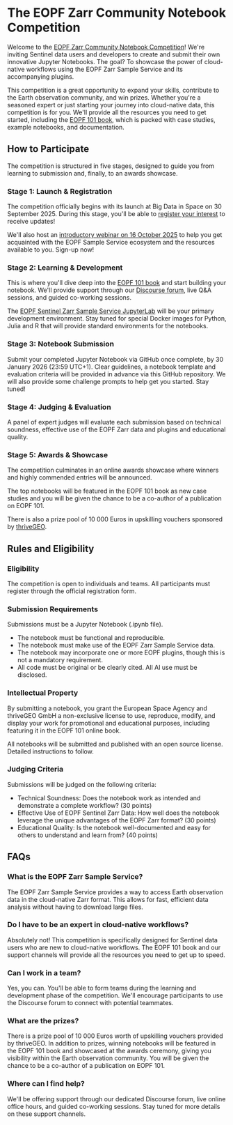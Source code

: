 # The EOPF Zarr Community Notebook Competition

Welcome to the [EOPF Zarr Community Notebook Competition](https://thrivegeo.com/eopf-community-notebook-competition/)! We're inviting Sentinel data users and developers to create and submit their own innovative Jupyter Notebooks. The goal? To showcase the power of cloud-native workflows using the EOPF Zarr Sample Service and its accompanying plugins.

This competition is a great opportunity to expand your skills, contribute to the Earth observation community, and win prizes. Whether you're a seasoned expert or just starting your journey into cloud-native data, this competition is for you. We'll provide all the resources you need to get started, including the [EOPF 101 book](https://eopf-toolkit.github.io/eopf-101/), which is packed with case studies, example notebooks, and documentation.

## How to Participate
The competition is structured in five stages, designed to guide you from learning to submission and, finally, to an awards showcase.

### Stage 1: Launch & Registration
The competition officially begins with its launch at Big Data in Space on 30 September 2025. During this stage, you'll be able to [register your interest](https://thrivegeo.com/eopf-toolkit-competition/) to receive updates!

We'll also host an [introductory webinar on 16 October 2025](https://buytickets.at/thrivegeo/1879939) to help you get acquainted with the EOPF Sample Service ecosystem and the resources available to you. Sign-up now! 

### Stage 2: Learning & Development
This is where you'll dive deep into the [EOPF 101 book](https://eopf-toolkit.github.io/eopf-101/) and start building your notebook. We'll provide support through our [Discourse forum](https://discourse.eopf.copernicus.eu/t/eopf-zarr-activities-at-big-data-from-space/475), live Q&A sessions, and guided co-working sessions. 

The [EOPF Sentinel Zarr Sample Service JupyterLab](https://jupyterhub.user.eopf.eodc.eu/hub) will be your primary development environment. Stay tuned for special Docker images for Python, Julia and R that will provide standard environments for the notebooks.


### Stage 3: Notebook Submission
Submit your completed Jupyter Notebook via GitHub once complete, by 30 January 2026 (23:59 UTC+1). Clear guidelines, a notebook template and evaluation criteria will be provided in advance via this GitHub repository. We will also provide some challenge prompts to help get you started. Stay tuned!

### Stage 4: Judging & Evaluation
A panel of expert judges will evaluate each submission based on technical soundness, effective use of the EOPF Zarr data and plugins and educational quality.

### Stage 5: Awards & Showcase
The competition culminates in an online awards showcase where winners and highly commended entries will be announced. 

The top notebooks will be featured in the EOPF 101 book as new case studies and you will be given the chance to be a co-author of a publication on EOPF 101. 

There is also a prize pool of 10 000 Euros in upskilling vouchers sponsored by [thriveGEO](https://www.thrivegeo.com).

## Rules and Eligibility
### Eligibility
The competition is open to individuals and teams.
All participants must register through the official registration form.

### Submission Requirements
Submissions must be a Jupyter Notebook (.ipynb file).
- The notebook must be functional and reproducible.
- The notebook must make use of the EOPF Zarr Sample Service data.
- The notebook may incorporate one or more EOPF plugins, though this is not a mandatory requirement.
- All code must be original or be clearly cited. All AI use must be disclosed.

### Intellectual Property
By submitting a notebook, you grant the European Space Agency and thriveGEO GmbH a non-exclusive license to use, reproduce, modify, and display your work for promotional and educational purposes, including featuring it in the EOPF 101 online book. 

All notebooks will be submitted and published with an open source license. Detailed instructions to follow.

### Judging Criteria
Submissions will be judged on the following criteria:
- Technical Soundness: Does the notebook work as intended and demonstrate a complete workflow? (30 points)
- Effective Use of EOPF Sentinel Zarr Data: How well does the notebook leverage the unique advantages of the EOPF Zarr format? (30 points)
- Educational Quality: Is the notebook well-documented and easy for others to understand and learn from? (40 points)

## FAQs
### What is the EOPF Zarr Sample Service?
The EOPF Zarr Sample Service provides a way to access Earth observation data in the cloud-native Zarr format. This allows for fast, efficient data analysis without having to download large files.
### Do I have to be an expert in cloud-native workflows?
Absolutely not! This competition is specifically designed for Sentinel data users who are new to cloud-native workflows. The EOPF 101 book and our support channels will provide all the resources you need to get up to speed.
### Can I work in a team?
Yes, you can. You'll be able to form teams during the learning and development phase of the competition. We'll encourage participants to use the Discourse forum to connect with potential teammates.
### What are the prizes?
There is a prize pool of 10 000 Euros worth of upskilling vouchers provided by thriveGEO. In addition to prizes, winning notebooks will be featured in the EOPF 101 book and showcased at the awards ceremony, giving you visibility within the Earth observation community. You will be given the chance to be a co-author of a publication on EOPF 101. 
### Where can I find help?
We'll be offering support through our dedicated Discourse forum, live online office hours, and guided co-working sessions. Stay tuned for more details on these support channels.

